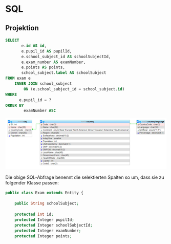 # SQL
## Projektion

````sql
SELECT
       e.id AS id,
       e.pupil_id AS pupilId,
       e.school_subject_id AS schoolSubjectId,
       e.exam_number AS examNumber,
       e.points AS points,
       school_subject.label AS schoolSubject
FROM exam e
    INNER JOIN school_subject
        ON (e.school_subject_id = school_subject.id)
WHERE
      e.pupil_id = ?
ORDER BY
        examNumber ASC
````

![img.png](../img/world_erm.png)

Die obige SQL-Abfrage benennt die selektierten Spalten so um, dass sie zu folgender
Klasse passen:

````php
public class Exam extends Entity {

    public String schoolSubject;

    protected int id;
    protected Integer pupilId;
    protected Integer schoolSubjectId;
    protected Integer examNumber;
    protected Integer points;
````